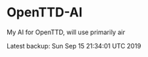 # OpenTTD-AI
My AI for OpenTTD, will use primarily air

Latest backup: Sun Sep 15 21:34:01 UTC 2019

